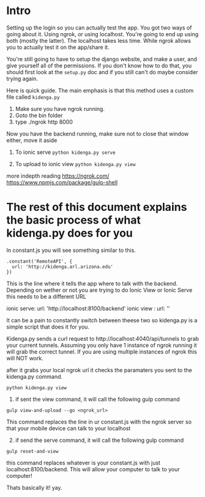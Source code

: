 Intro
============================
Setting up the login so you can actually test the app.  You got two ways of going about it.
Using ngrok, or using localhost.
You're going to end up using both (mostly the latter).
The localhost takes less time.  While ngrok allows you to actually test it on the app/share it.

You're still going to have to setup the django website, and make a user, and give yourself all of the permissions.
If you don't know how to do that, you should first look at the `setup.py` doc and if you still can't do maybe consider trying again.

Here is quick guide.
The main emphasis is that this method uses a custom file called ```kidenga.py```

1. Make sure you have ngrok running.
2. Goto the bin folder
3. type ./ngrok http 8000

Now you have the backend running, make sure not to close that window either, move it aside

1. To ionic serve
```python kidenga.py serve```

2. To upload to ionic view
```python kidenga.py view```


more indepth reading
https://ngrok.com/
https://www.npmjs.com/package/gulp-shell



The rest of this document explains the basic process of what kidenga.py does for you
====================================================================================

In constant.js you will see something similar to this.

    .constant('RemoteAPI', {
      url: 'http://kidenga.arl.arizona.edu'
    })
    
This is the line where it tells the app where to talk with the backend.
Depending on wether or not you are trying to do Ionic View or Ionic Serve this needs to be a different URL

ionic serve:   url: 'http://localhost:8100/backend'
ionic view :   url: '<ngrok>'

It can be a pain to constantly switch between theese two so kidenga.py is a simple script that does it for you.

Kidenga.py sends a curl request to http://localhost:4040/api/tunnels to grab your current tunnels.
Assuming you only have 1 instance of ngrok running it will grab the correct tunnel. If you are using multiple instances of ngrok this will NOT work.

after it grabs your local ngrok url it checks the paramaters you sent to the kidenga.py command.

```python kidenga.py view```

1. if sent the view command, it will call the following gulp command

```gulp view-and-upload --go <ngrok_url>```

This command replaces the line in ur constant.js with the ngrok server so that your mobile device can talk to your localhost

2. if send the serve command, it will call the following gulp command

```gulp reset-and-view```

this command replaces whatever is your constant.js with just localhost:8100/backend. This will allow your computer to talk to your computer!

Thats basically it! yay.
